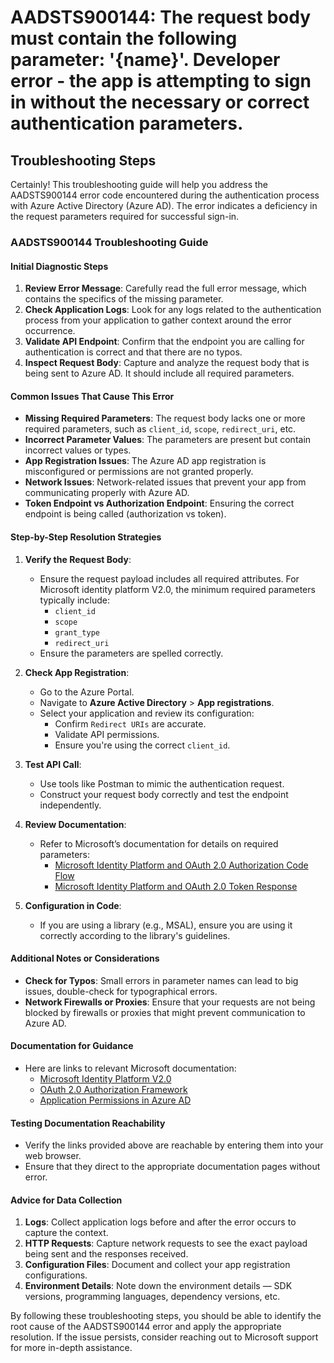 
# AADSTS900144: The request body must contain the following parameter: '{name}'. Developer error - the app is attempting to sign in without the necessary or correct authentication parameters.


## Troubleshooting Steps
Certainly! This troubleshooting guide will help you address the AADSTS900144 error code encountered during the authentication process with Azure Active Directory (Azure AD). The error indicates a deficiency in the request parameters required for successful sign-in.

### AADSTS900144 Troubleshooting Guide

#### Initial Diagnostic Steps

1. **Review Error Message**: Carefully read the full error message, which contains the specifics of the missing parameter.
2. **Check Application Logs**: Look for any logs related to the authentication process from your application to gather context around the error occurrence.
3. **Validate API Endpoint**: Confirm that the endpoint you are calling for authentication is correct and that there are no typos.
4. **Inspect Request Body**: Capture and analyze the request body that is being sent to Azure AD. It should include all required parameters.

#### Common Issues That Cause This Error

- **Missing Required Parameters**: The request body lacks one or more required parameters, such as `client_id`, `scope`, `redirect_uri`, etc.
- **Incorrect Parameter Values**: The parameters are present but contain incorrect values or types.
- **App Registration Issues**: The Azure AD app registration is misconfigured or permissions are not granted properly.
- **Network Issues**: Network-related issues that prevent your app from communicating properly with Azure AD.
- **Token Endpoint vs Authorization Endpoint**: Ensuring the correct endpoint is being called (authorization vs token).

#### Step-by-Step Resolution Strategies

1. **Verify the Request Body**:
   - Ensure the request payload includes all required attributes. For Microsoft identity platform V2.0, the minimum required parameters typically include:
     - `client_id`
     - `scope`
     - `grant_type`
     - `redirect_uri`
   - Ensure the parameters are spelled correctly.

2. **Check App Registration**:
   - Go to the Azure Portal.
   - Navigate to **Azure Active Directory** > **App registrations**.
   - Select your application and review its configuration:
     - Confirm `Redirect URIs` are accurate.
     - Validate API permissions.
     - Ensure you're using the correct `client_id`.

3. **Test API Call**:
   - Use tools like Postman to mimic the authentication request.
   - Construct your request body correctly and test the endpoint independently.

4. **Review Documentation**:
   - Refer to Microsoft’s documentation for details on required parameters:
     - [Microsoft Identity Platform and OAuth 2.0 Authorization Code Flow](https://learn.microsoft.com/en-us/azure/active-directory/develop/v2-oauth2-auth-code-flow)
     - [Microsoft Identity Platform and OAuth 2.0 Token Response](https://learn.microsoft.com/en-us/azure/active-directory/develop/v2-oauth2-auth-code-flow#token-response)

5. **Configuration in Code**:
   - If you are using a library (e.g., MSAL), ensure you are using it correctly according to the library's guidelines. 
   
#### Additional Notes or Considerations

- **Check for Typos**: Small errors in parameter names can lead to big issues, double-check for typographical errors.
- **Network Firewalls or Proxies**: Ensure that your requests are not being blocked by firewalls or proxies that might prevent communication to Azure AD.

#### Documentation for Guidance

- Here are links to relevant Microsoft documentation:
   - [Microsoft Identity Platform V2.0](https://learn.microsoft.com/en-us/azure/active-directory/develop/v2-overview)
   - [OAuth 2.0 Authorization Framework](https://datatracker.ietf.org/doc/html/rfc6749)
   - [Application Permissions in Azure AD](https://learn.microsoft.com/en-us/azure/active-directory/develop/v2-app-permissions)

#### Testing Documentation Reachability

- Verify the links provided above are reachable by entering them into your web browser.
- Ensure that they direct to the appropriate documentation pages without error.

#### Advice for Data Collection

1. **Logs**: Collect application logs before and after the error occurs to capture the context.
2. **HTTP Requests**: Capture network requests to see the exact payload being sent and the responses received.
3. **Configuration Files**: Document and collect your app registration configurations.
4. **Environment Details**: Note down the environment details — SDK versions, programming languages, dependency versions, etc.

By following these troubleshooting steps, you should be able to identify the root cause of the AADSTS900144 error and apply the appropriate resolution. If the issue persists, consider reaching out to Microsoft support for more in-depth assistance.